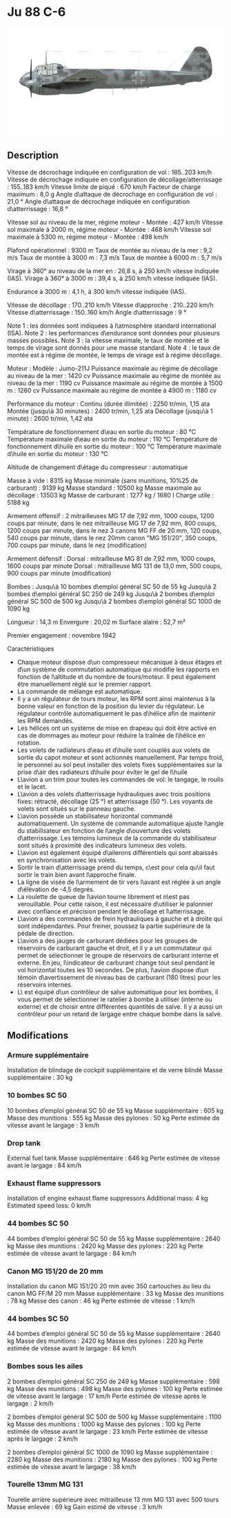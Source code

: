 # Ju 88 C-6

![ju88c6](../images/ju88c6.png)

## Description

Vitesse de décrochage indiquée en configuration de vol : 185..203 km/h
Vitesse de décrochage indiquée en configuration de décollage/atterrissage : 155..183 km/h
Vitesse limite de piqué : 670 km/h
Facteur de charge maximum : 8,0 g
Angle d\attaque de décrochage en configuration de vol : 21,0 °
Angle d\attaque de décrochage indiquée en configuration d\atterrissage : 16,6 °

Vitesse sol au niveau de la mer, régime moteur - Montée : 427 km/h
Vitesse sol maximale à 2000 m, régime moteur - Montée : 468 km/h
Vitesse sol maximale à 5300 m, régime moteur - Montée : 498 km/h

Plafond opérationnel : 9300 m
Taux de montée au niveau de la mer : 9,2 m/s
Taux de montée à 3000 m : 7,3 m/s
Taux de montée à 6000 m : 5,7 m/s

Virage à 360° au niveau de la mer en : 26,8 s, à 250 km/h vitesse indiquée (IAS).
Virage à 360° à 3000 m : 39,4 s, à 250 km/h vitesse indiquée (IAS).

Endurance à 3000 m : 4,1 h, à 300 km/h vitesse indiquée (IAS).

Vitesse de décollage : 170..210 km/h
Vitesse d\approche : 210..220 km/h
Vitesse d\atterrissage : 150..160 km/h
Angle d\atterrissage : 9 °

Note 1 : les données sont indiquées à l\atmosphère standard international (ISA).
Note 2 : les performances d\endurance sont données pour plusieurs masses possibles.
Note 3 : la vitesse maximale, le taux de montée et le temps de virage sont donnés pour une masse standard.
Note 4 : le taux de montée est à régime de montée, le temps de virage est à régime décollage.

Moteur :
Modèle : Jumo-211J
Puissance maximale au régime de décollage au niveau de la mer : 1420 cv
Puissance maximale au régime de montée au niveau de la mer : 1190 cv
Puissance maximale au régime de montée à 1500 m : 1260 cv
Puissance maximale au régime de montée à 4900 m : 1180 cv

Performance du moteur :
Continu (durée illimitée) : 2250 tr/min, 1,15 ata
Montée (jusqu\à 30 minutes) : 2400 tr/min, 1,25 ata
Décollage (jusqu\à 1 minute) : 2600 tr/min, 1,42 ata

Température de fonctionnement d\eau en sortie du moteur : 80 °C
Température maximale d\eau en sortie du moteur : 110 °C
Température de fonctionnement d\huile en sortie du moteur : 100 °C
Température maximale d\huile en sortie du moteur : 130 °C

Altitude de changement d\étage du compresseur : automatique 

Masse à vide : 8315 kg
Masse minimale (sans munitions, 10%25 de carburant) : 9139 kg
Masse standard : 10500 kg
Masse maximale au décollage : 13503 kg
Masse de carburant : 1277 kg / 1680 l
Charge utile : 5188 kg

Armement offensif :
2 mitrailleuses MG 17 de 7,92 mm, 1000 coups, 1200 coups par minute, dans le nez
mitrailleuse MG 17 de 7,92 mm, 800 coups, 1200 coups par minute, dans le nez
3 canons MG FF de 20 mm, 120 coups, 540 coups par minute, dans le nez
20mm canon "MG 151/20", 350 coups, 700 coups par minute, dans le nez (modification)

Armement défensif :
Dorsal : mitrailleuse MG 81 de 7,92 mm, 1000 coups, 1600 coups par minute
Dorsal : mitrailleuse MG 131 de 13,0 mm, 500 coups, 900 coups par minute (modification)

Bombes :
Jusqu\à 10 bombes d\emploi général SC 50 de 55 kg
Jusqu\à 2 bombes d\emploi général SC 250 de 249 kg
Jusqu\à 2 bombes d\emploi général SC 500 de 500 kg
Jusqu\à 2 bombes d\emploi général SC 1000 de 1090 kg

Longueur : 14,3 m
Envergure : 20,02 m
Surface alaire : 52,7 m²

Premier engagement : novembre 1942

Caractéristiques
- Chaque moteur dispose d\un compresseur mécanique à deux étages et d\un système de commutation automatique qui modifie les rapports en fonction de l\altitude et du nombre de tours/moteur. Il peut également être manuellement réglé sur le premier rapport.
- La commande de mélange est automatique.
- Il y a un régulateur de tours moteur, les RPM sont ainsi maintenus à la bonne valeur en fonction de la position du levier du régulateur. Le régulateur contrôle automatiquement le pas d\hélice afin de maintenir les RPM demandés.
- Les hélices ont un système de mise en drapeau qui doit être activé en cas de dommages au moteur pour réduire la traînée de l\hélice en rotation.
- Les volets de radiateurs d\eau et d\huile sont couplés aux volets de sortie du capot moteur et sont actionnés manuellement. Par temps froid, le personnel au sol peut installer des volets fixes supplémentaires sur la prise d\air des radiateurs d\huile pour éviter le gel de l\huile
- L\avion a un trim pour toutes les commandes de vol: le tangage, le roulis et le lacet.
- L\avion a des volets d\atterrissage hydrauliques avec trois positions fixes: rétracté, décollage (25 °) et atterrissage (50 °). Les voyants de volets sont situés sur le panneau gauche.
- L\avion possède un stabilisateur horizontal commandé automatiquement. Un système de commande automatique ajuste l\angle du stabilisateur en fonction de l\angle d\ouverture des volets d\atterrissage. Les témoins lumineux de la commande du stabilisateur sont situés à proximité des indicateurs lumineux des volets.
- L\avion est également équipé d\ailerons différentiels qui sont abaissés en synchronisation avec les volets.
- Sortir le train d\atterrissage prend du temps, c\est pour cela qu\il faut sortir le train bien avant l\approche finale.
- La ligne de visée de l\armement de tir vers l\avant est réglée à un angle d\élévation de -4,5 degrés.
- La roulette de queue de l\avion tourne librement et n\est pas verouillable. Pour cette raison, il est nécessaire d\utiliser le palonnier avec confiance et précision pendant le décollage et l\atterrissage.
- L\avion a des commandes de frein hydrauliques à gauche et à droite qui sont indépendantes. Pour freiner, poussez la partie supérieure de la pédale de direction.
- L\avion a des jauges de carburant dédiées pour les groupes de réservoirs de carburant gauche et droit, et il y a un commutateur qui permet de sélectionner le groupe de réservoirs de carburant interne et externe. En jeu, l\indicateur de carburant change tout seul pendant le vol horizontal toutes les 10 secondes. De plus, l\avion dispose d\un témoin d\avertissement de niveau bas de carburant (180 litres) pour les réservoirs internes.
- L\ est équipé d\un contrôleur de salve automatique pour les bombes, il vous permet de sélectionner le ratelier à bombe à utiliser (interne ou externe) et de choisir entre différentes quantités de salve. Il y a aussi un contrôleur pour un retard de largage entre chaque bombe dans la salve.

## Modifications


### Armure supplémentaire

Installation de blindage de cockpit supplémentaire et de verre blindé
Masse supplémentaire : 30 kg


### 10 bombes SC 50

10 bombes d’emploi général SC 50 de 55 kg
Masse supplémentaire : 605 kg
Masse des munitions : 555 kg
Masse des pylones : 50 kg
Perte estimée de vitesse avant le largage : 3 km/h


### Drop tank

External fuel tank
Masse supplémentaire : 646 kg
Perte estimée de vitesse avant le largage : 84 km/h


### Exhaust flame suppressors

Installation of engine exhaust flame suppressors
Additional mass: 4 kg
Estimated speed loss: 0 km/h﻿


### 44 bombes SC 50

44 bombes d’emploi général SC 50 de 55 kg
Masse supplémentaire : 2640 kg
Masse des munitions : 2420 kg
Masse des pylones : 220 kg
Perte estimée de vitesse avant le largage : 84 km/h


### Canon MG 151/20 de 20 mm

Installation du canon MG 151/20 20 mm avec 350 cartouches au lieu du canon MG FF/M 20 mm
Masse supplémentaire : 33 kg
Masse des munitions : 78 kg
Masse des canon : 46 kg
Perte estimée de vitesse : 1 km/h﻿


### 44 bombes SC 50

44 bombes d’emploi général SC 50 de 55 kg
Masse supplémentaire : 2640 kg
Masse des munitions : 2420 kg
Masse des pylones : 220 kg
Perte estimée de vitesse avant le largage : 84 km/h


### Bombes sous les ailes

2 bombes d’emploi général SC 250 de 249 kg
Masse supplémentaire : 598 kg
Masse des munitions : 498 kg
Masse des pylones : 100 kg
Perte estimée de vitesse avant le largage : 17 km/h
Perte estimée de vitesse après le largage : 2 km/h

2 bombes d’emploi général SC 500 de 500 kg
Masse supplémentaire : 1100 kg
Masse des munitions : 1000 kg
Masse des pylones : 100 kg
Perte estimée de vitesse avant le largage : 23 km/h
Perte estimée de vitesse après le largage : 2 km/h

2 bombes d’emploi général SC 1000 de 1090 kg
Masse supplémentaire : 2280 kg
Masse des munitions : 2180 kg
Masse des pylones : 100 kg
Perte estimée de vitesse avant le largage : 38 km/h


### Tourelle 13mm MG 131

Tourelle arrière supérieure avec mitrailleuse 13 mm MG 131 avec 500 tours
Masse enlevée : 69 kg
Gain estimé de vitesse : 3 km/h
